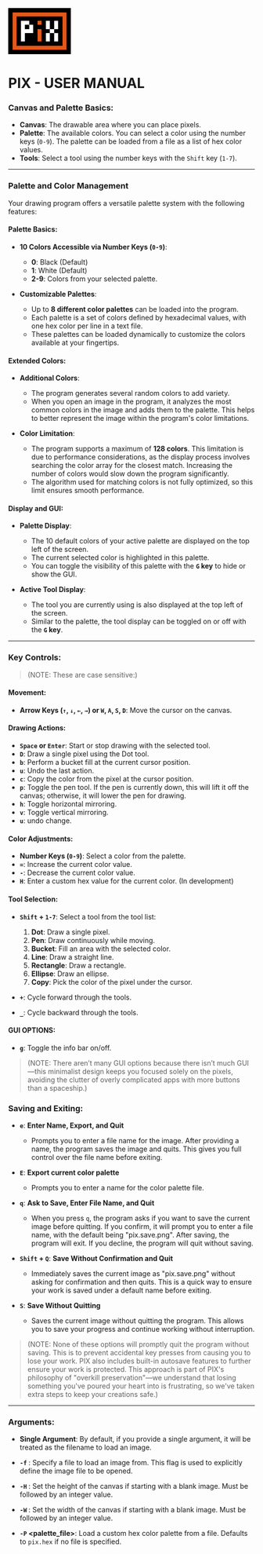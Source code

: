 <img src="./pix.png" alt="./PIX">

# PIX - USER MANUAL

### Canvas and Palette Basics:
- **Canvas**: The drawable area where you can place pixels.
- **Palette**: The available colors. You can select a color using the number keys (`0-9`). The palette can be loaded from a file as a list of hex color values.
- **Tools**: Select a tool using the number keys with the `Shift` key (`1-7`).

---

### Palette and Color Management

Your drawing program offers a versatile palette system with the following features:

#### Palette Basics:
- **10 Colors Accessible via Number Keys (`0-9`)**:
  - **0**: Black (Default)
  - **1**: White (Default)
  - **2-9**: Colors from your selected palette.

- **Customizable Palettes**:
  - Up to **8 different color palettes** can be loaded into the program.
  - Each palette is a set of colors defined by hexadecimal values, with one hex color per line in a text file.
  - These palettes can be loaded dynamically to customize the colors available at your fingertips.

#### Extended Colors:
- **Additional Colors**:
  - The program generates several random colors to add variety.
  - When you open an image in the program, it analyzes the most common colors in the image and adds them to the palette. This helps to better represent the image within the program's color limitations.
  
- **Color Limitation**:
  - The program supports a maximum of **128 colors**. This limitation is due to performance considerations, as the display process involves searching the color array for the closest match. Increasing the number of colors would slow down the program significantly.
  - The algorithm used for matching colors is not fully optimized, so this limit ensures smooth performance.

#### Display and GUI:
- **Palette Display**:
  - The 10 default colors of your active palette are displayed on the top left of the screen.
  - The current selected color is highlighted in this palette.
  - You can toggle the visibility of this palette with the **`G` key** to hide or show the GUI.
  
- **Active Tool Display**:
  - The tool you are currently using is also displayed at the top left of the screen.
  - Similar to the palette, the tool display can be toggled on or off with the **`G` key**.

---

### Key Controls:

> (NOTE: These are case sensitive:)

#### Movement:
- **Arrow Keys (`↑`, `↓`, `←`, `→`) or `W`, `A`, `S`, `D`**: Move the cursor on the canvas.

#### Drawing Actions:
- **`Space` or `Enter`**: Start or stop drawing with the selected tool.
- **`D`**: Draw a single pixel using the Dot tool.
- **`b`**: Perform a bucket fill at the current cursor position.
- **`u`**: Undo the last action.
- **`c`**: Copy the color from the pixel at the cursor position.
- **`p`**: Toggle the pen tool. If the pen is currently down, this will lift it off the canvas; otherwise, it will lower the pen for drawing.
- **`h`**: Toggle horizontal mirroring.
- **`v`**: Toggle vertical mirroring.
- **`u`**: undo change.

#### Color Adjustments:
- **Number Keys (`0-9`)**: Select a color from the palette.
- **`=`**: Increase the current color value.
- **`-`**: Decrease the current color value.
- **`H`**: Enter a custom hex value for the current color. (In development)

#### Tool Selection:
- **`Shift` + `1-7`**: Select a tool from the tool list:
  1. **Dot**: Draw a single pixel.
  2. **Pen**: Draw continuously while moving.
  3. **Bucket**: Fill an area with the selected color.
  4. **Line**: Draw a straight line.
  5. **Rectangle**: Draw a rectangle.
  6. **Ellipse**: Draw an ellipse.
  7. **Copy**: Pick the color of the pixel under the cursor.
  
- **`+`**: Cycle forward through the tools.
- **`_`**: Cycle backward through the tools.
  
#### GUI OPTIONS:
- **`g`**: Toggle the info bar on/off.

> (NOTE: There aren’t many GUI options because there isn’t much GUI—this minimalist design keeps you focused solely on the pixels, avoiding the clutter of overly complicated apps with more buttons than a spaceship.)

### Saving and Exiting:

- **`e`**: **Enter Name, Export, and Quit**  
  - Prompts you to enter a file name for the image. After providing a name, the program saves the image and quits. This gives you full control over the file name before exiting.

- **`E`**: **Export current color palette**  
  - Prompts you to enter a name for the color palette file.


- **`q`**: **Ask to Save, Enter File Name, and Quit**  
  - When you press `q`, the program asks if you want to save the current image before quitting. If you confirm, it will prompt you to enter a file name, with the default being "pix.save.png". After saving, the program will exit. If you decline, the program will quit without saving.

- **`Shift` + `Q`**: **Save Without Confirmation and Quit**  
  - Immediately saves the current image as "pix.save.png" without asking for confirmation and then quits. This is a quick way to ensure your work is saved under a default name before exiting.

- **`S`**: **Save Without Quitting**  
  - Saves the current image without quitting the program. This allows you to save your progress and continue working without interruption.

> (NOTE: None of these options will promptly quit the program without saving. This is to prevent accidental key presses from causing you to lose your work. PIX also includes built-in autosave features to further ensure your work is protected. This approach is part of PIX's philosophy of "overkill preservation"—we understand that losing something you've poured your heart into is frustrating, so we've taken extra steps to keep your creations safe.)

---

### Arguments:

- **Single Argument**: By default, if you provide a single argument, it will be treated as the filename to load an image.

- **`-f` <filename>**: Specify a file to load an image from. This flag is used to explicitly define the image file to be opened.

- **`-H` <height>**: Set the height of the canvas if starting with a blank image. Must be followed by an integer value.

- **`-W` <width>**: Set the width of the canvas if starting with a blank image. Must be followed by an integer value.

- **`-P` <palette_file>**: Load a custom hex color palette from a file. Defaults to `pix.hex` if no file is specified.


